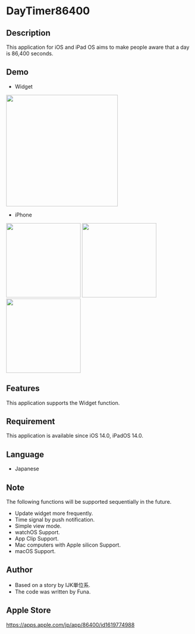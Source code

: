 # DayTimer86400
## Description
This application for iOS and iPad OS aims to make people aware that a day is 86,400 seconds.
## Demo
- Widget

<img src="https://user-images.githubusercontent.com/83420947/165809976-02d1d904-16df-4035-97de-93ab179431ea.jpg" width="300px">

- iPhone

<img src="https://user-images.githubusercontent.com/83420947/165810224-571b36d4-9c27-416f-ae8c-9be6f5c33591.png" width="200px"> <img src="https://user-images.githubusercontent.com/83420947/165810245-27f245b5-aaae-4990-bde9-19a83541e380.png" width="200px"> <img src="https://user-images.githubusercontent.com/83420947/165810261-093e332d-98f9-4bb5-bdb7-e434d05ccf10.png" width="200px">

## Features
This application supports the Widget function.
## Requirement
This application is available since iOS 14.0, iPadOS 14.0.
## Language
- Japanese
## Note
The following functions will be supported sequentially in the future.
- Update widget more frequently.
- Time signal by push notification.
- Simple view mode.
- watchOS Support.
- App Clip Support.
- Mac computers with Apple silicon Support.
- macOS Support.
## Author
- Based on a story by IJK単位系.
- The code was written by Funa.
## Apple Store
<https://apps.apple.com/jp/app/86400/id1619774988>
